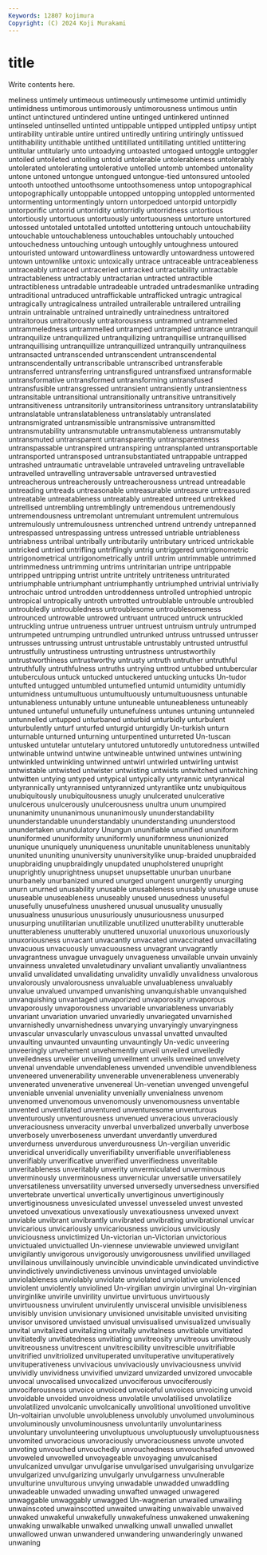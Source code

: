 ```yaml
---
Keywords: 12807 kojimura
Copyright: (C) 2024 Koji Murakami
---
```


# title

Write contents here.



meliness untimely untimeous untimeously untimesome untimid untimidly untimidness untimorous untimorously
untimorousness untimous untin untinct untinctured untindered untine untinged untinkered untinned
untinseled untinselled untinted untippable untipped untippled untipsy untipt untirability untirable
untire untired untiredly untiring untiringly untissued untithability untithable untithed untitillated
untitillating untitled untittering untitular untitularly unto untoadying untoasted untogaed untoggle
untoggler untoiled untoileted untoiling untold untolerable untolerableness untolerably untolerated untolerating
untolerative untolled untomb untombed untonality untone untoned untongue untongued untongue-tied
untonsured untooled untooth untoothed untoothsome untoothsomeness untop untopographical untopographically untoppable
untopped untopping untoppled untormented untormenting untormentingly untorn untorpedoed untorpid untorpidly
untorporific untorrid untorridity untorridly untorridness untortious untortiously untortuous untortuously untortuousness
untorture untortured untossed untotaled untotalled untotted untottering untouch untouchability untouchable
untouchableness untouchables untouchably untouched untouchedness untouching untough untoughly untoughness untoured
untouristed untoward untowardliness untowardly untowardness untowered untown untownlike untoxic untoxically
untrace untraceable untraceableness untraceably untraced untraceried untracked untractability untractable untractableness
untractably untractarian untracted untractible untractibleness untradable untradeable untraded untradesmanlike untrading
untraditional untraduced untraffickable untrafficked untragic untragical untragically untragicalness untrailed untrailerable
untrailered untrailing untrain untrainable untrained untrainedly untrainedness untraitored untraitorous untraitorously
untraitorousness untrammed untrammeled untrammeledness untrammelled untramped untrampled untrance untranquil untranquilize
untranquilized untranquilizing untranquillise untranquillised untranquillising untranquillize untranquillized untranquilly untranquilness untransacted
untranscended untranscendent untranscendental untranscendentally untranscribable untranscribed untransferable untransferred untransferring untransfigured
untransfixed untransformable untransformative untransformed untransforming untransfused untransfusible untransgressed untransient untransiently
untransientness untransitable untransitional untransitionally untransitive untransitively untransitiveness untransitorily untransitoriness untransitory
untranslatability untranslatable untranslatableness untranslatably untranslated untransmigrated untransmissible untransmissive untransmitted untransmutability
untransmutable untransmutableness untransmutably untransmuted untransparent untransparently untransparentness untranspassable untranspired untranspiring
untransplanted untransportable untransported untransposed untransubstantiated untrappable untrapped untrashed untraumatic untravelable
untraveled untraveling untravellable untravelled untravelling untraversable untraversed untravestied untreacherous untreacherously
untreacherousness untread untreadable untreading untreads untreasonable untreasurable untreasure untreasured untreatable
untreatableness untreatably untreated untreed untrekked untrellised untrembling untremblingly untremendous untremendously
untremendousness untremolant untremulant untremulent untremulous untremulously untremulousness untrenched untrend untrendy
untrepanned untrespassed untrespassing untress untressed untriable untriableness untriabness untribal untribally
untributarily untributary untriced untrickable untricked untried untrifling untriflingly untrig untriggered
untrigonometric untrigonometrical untrigonometrically untrill untrim untrimmable untrimmed untrimmedness untrimming untrims
untrinitarian untripe untrippable untripped untripping untrist untrite untritely untriteness untriturated
untriumphable untriumphant untriumphantly untriumphed untrivial untrivially untrochaic untrod untrodden untroddenness
untrolled untrophied untropic untropical untropically untroth untrotted untroublable untrouble untroubled
untroubledly untroubledness untroublesome untroublesomeness untrounced untrowable untrowed untruant untruced untruck
untruckled untruckling untrue untrueness untruer untruest untruism untruly untrumped untrumpeted
untrumping untrundled untrunked untruss untrussed untrusser untrusses untrussing untrust untrustable
untrustably untrusted untrustful untrustfully untrustiness untrusting untrustness untrustworthily untrustworthiness untrustworthy
untrusty untruth untruther untruthful untruthfully untruthfulness untruths untrying unttrod untubbed
untubercular untuberculous untuck untucked untuckered untucking untucks Un-tudor untufted untugged
untumbled untumefied untumid untumidity untumidly untumidness untumultuous untumultuously untumultuousness untunable
untunableness untunably untune untuneable untuneableness untuneably untuned untuneful untunefully untunefulness
untunes untuning untunneled untunnelled untupped unturbaned unturbid unturbidly unturbulent unturbulently
unturf unturfed unturgid unturgidly Un-turkish unturn unturnable unturned unturning unturpentined
unturreted Un-tuscan untusked untutelar untutelary untutored untutoredly untutoredness untwilled untwinable
untwind untwine untwineable untwined untwines untwining untwinkled untwinkling untwinned untwirl
untwirled untwirling untwist untwistable untwisted untwister untwisting untwists untwitched untwitching
untwitten untying untyped untypical untypically untyrannic untyrannical untyrannically untyrannised untyrannized
untyrantlike untz unubiquitous unubiquitously unubiquitousness unugly unulcerated unulcerative unulcerous unulcerously
unulcerousness unultra unum unumpired ununanimity ununanimous ununanimously ununderstandability ununderstandable ununderstandably
ununderstanding ununderstood unundertaken unundulatory Unungun ununifiable ununified ununiform ununiformed ununiformity
ununiformly ununiformness ununionized ununique ununiquely ununiqueness ununitable ununitableness ununitably ununited
ununiting ununiversity ununiversitylike unup-braided unupbraided unupbraiding unupbraidingly unupdated unupholstered unupright
unuprightly unuprightness unupset unupsettable unurban unurbane unurbanely unurbanized unured unurged
unurgent unurgently unurging unurn unurned unusability unusable unusableness unusably unusage
unuse unuseable unuseableness unuseably unused unusedness unuseful unusefully unusefulness unushered
unusual unusuality unusually unusualness unusurious unusuriously unusuriousness unusurped unusurping unutilitarian
unutilizable unutilized unutterability unutterable unutterableness unutterably unuttered unuxorial unuxorious unuxoriously
unuxoriousness unvacant unvacantly unvacated unvaccinated unvacillating unvacuous unvacuously unvacuousness unvagrant
unvagrantly unvagrantness unvague unvaguely unvagueness unvailable unvain unvainly unvainness unvaleted
unvaletudinary unvaliant unvaliantly unvaliantness unvalid unvalidated unvalidating unvalidity unvalidly unvalidness
unvalorous unvalorously unvalorousness unvaluable unvaluableness unvaluably unvalue unvalued unvamped unvanishing
unvanquishable unvanquished unvanquishing unvantaged unvaporized unvaporosity unvaporous unvaporously unvaporousness unvariable
unvariableness unvariably unvariant unvariation unvaried unvariedly unvariegated unvarnished unvarnishedly unvarnishedness
unvarying unvaryingly unvaryingness unvascular unvascularly unvasculous unvassal unvatted unvaulted unvaulting
unvaunted unvaunting unvauntingly Un-vedic unveering unveeringly unvehement unvehemently unveil unveiled
unveiledly unveiledness unveiler unveiling unveilment unveils unveined unvelvety unvenal unvendable
unvendableness unvended unvendible unvendibleness unveneered unvenerability unvenerable unvenerableness unvenerably unvenerated
unvenerative unvenereal Un-venetian unvenged unvengeful unveniable unvenial unveniality unvenially unvenialness
unvenom unvenomed unvenomous unvenomously unvenomousness unventable unvented unventilated unventured unventuresome
unventurous unventurously unventurousness unvenued unveracious unveraciously unveraciousness unveracity unverbal unverbalized
unverbally unverbose unverbosely unverboseness unverdant unverdantly unverdured unverdurness unverdurous unverdurousness
Un-vergilian unveridic unveridical unveridically unverifiability unverifiable unverifiableness unverifiably unverificative unverified
unverifiedness unveritable unveritableness unveritably unverity unvermiculated unverminous unverminously unverminousness unvernicular
unversatile unversatilely unversatileness unversatility unversed unversedly unversedness unversified unvertebrate unvertical
unvertically unvertiginous unvertiginously unvertiginousness unvesiculated unvessel unvesseled unvest unvested unvetoed
unvexatious unvexatiously unvexatiousness unvexed unvext unviable unvibrant unvibrantly unvibrated unvibrating
unvibrational unvicar unvicarious unvicariously unvicariousness unvicious unviciously unviciousness unvictimized Un-victorian
un-Victorian unvictorious unvictualed unvictualled Un-viennese unviewable unviewed unvigilant unvigilantly unvigorous
unvigorously unvigorousness unvilified unvillaged unvillainous unvillainously unvincible unvindicable unvindicated unvindictive
unvindictively unvindictiveness unvinous unvintaged unviolable unviolableness unviolably unviolate unviolated unviolative
unviolenced unviolent unviolently unviolined Un-virgilian unvirgin unvirginal Un-virginian unvirginlike unvirile
unvirility unvirtue unvirtuous unvirtuously unvirtuousness unvirulent unvirulently unvisceral unvisible unvisibleness
unvisibly unvision unvisionary unvisioned unvisitable unvisited unvisiting unvisor unvisored unvistaed
unvisual unvisualised unvisualized unvisually unvital unvitalized unvitalizing unvitally unvitalness unvitiable
unvitiated unvitiatedly unvitiatedness unvitiating unvitreosity unvitreous unvitreously unvitreousness unvitrescent unvitrescibility
unvitrescible unvitrifiable unvitrified unvitriolized unvituperated unvituperative unvituperatively unvituperativeness unvivacious unvivaciously
unvivaciousness unvivid unvividly unvividness unvivified unvizard unvizarded unvizored unvocable unvocal
unvocalised unvocalized unvociferous unvociferously unvociferousness unvoice unvoiced unvoiceful unvoices unvoicing
unvoid unvoidable unvoided unvoidness unvolatile unvolatilised unvolatilize unvolatilized unvolcanic unvolcanically
unvolitional unvolitioned unvolitive Un-voltairian unvoluble unvolubleness unvolubly unvolumed unvoluminous unvoluminously
unvoluminousness unvoluntarily unvoluntariness unvoluntary unvolunteering unvoluptuous unvoluptuously unvoluptuousness unvomited unvoracious
unvoraciously unvoraciousness unvote unvoted unvoting unvouched unvouchedly unvouchedness unvouchsafed unvowed
unvoweled unvowelled unvoyageable unvoyaging unvulcanised unvulcanized unvulgar unvulgarise unvulgarised unvulgarising
unvulgarize unvulgarized unvulgarizing unvulgarly unvulgarness unvulnerable unvulturine unvulturous unvying unwadable
unwadded unwaddling unwadeable unwaded unwading unwafted unwaged unwagered unwaggable unwaggably
unwagged Un-wagnerian unwailed unwailing unwainscoted unwainscotted unwaited unwaiting unwaivable unwaived
unwaked unwakeful unwakefully unwakefulness unwakened unwakening unwaking unwalkable unwalked unwalking
unwall unwalled unwallet unwallowed unwan unwandered unwandering unwanderingly unwaned unwaning

